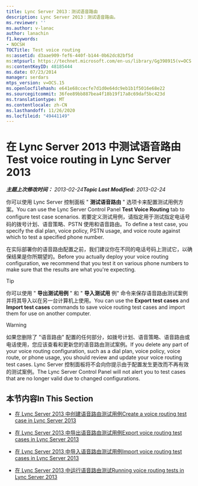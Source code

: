 ```yaml
---
title: Lync Server 2013：测试语音路由
description: Lync Server 2013：测试语音路由。
ms.reviewer: ''
ms.author: v-lanac
author: lanachin
f1.keywords:
- NOCSH
TOCTitle: Test voice routing
ms:assetid: d3aae909-fef6-440f-b144-0b62dc82bf5d
ms:mtpsurl: https://technet.microsoft.com/en-us/library/Gg398915(v=OCS.15)
ms:contentKeyID: 48185444
ms.date: 07/23/2014
manager: serdars
mtps_version: v=OCS.15
ms.openlocfilehash: e641e68ccecfe7d1d0e64dc9eb1b1f5016e68e22
ms.sourcegitcommit: 36fee89bb887bea4f18b19f17a8c69daf5bc423d
ms.translationtype: MT
ms.contentlocale: zh-CN
ms.lasthandoff: 11/26/2020
ms.locfileid: "49441149"
---
```

# <a name="test-voice-routing-in-lync-server-2013"></a><span data-ttu-id="98ae8-103">在 Lync Server 2013 中测试语音路由</span><span class="sxs-lookup"><span data-stu-id="98ae8-103">Test voice routing in Lync Server 2013</span></span>

<div data-xmlns="http://www.w3.org/1999/xhtml">

<div class="topic" data-xmlns="http://www.w3.org/1999/xhtml" data-msxsl="urn:schemas-microsoft-com:xslt" data-cs="https://msdn.microsoft.com/">

<div data-asp="https://msdn2.microsoft.com/asp">



</div>

<div id="mainSection">

<div id="mainBody"><span data-ttu-id="98ae8-104">

<span> </span></span><span class="sxs-lookup"><span data-stu-id="98ae8-104">

<span> </span></span></span>

<span data-ttu-id="98ae8-105">_**主题上次修改时间：** 2013-02-24_</span><span class="sxs-lookup"><span data-stu-id="98ae8-105">_**Topic Last Modified:** 2013-02-24_</span></span>

<span data-ttu-id="98ae8-106">你可以使用 Lync Server 控制面板 " **测试语音路由** " 选项卡来配置测试用例方案。</span><span class="sxs-lookup"><span data-stu-id="98ae8-106">You can use the Lync Server Control Panel **Test Voice Routing** tab to configure test case scenarios.</span></span> <span data-ttu-id="98ae8-107">若要定义测试用例，请指定用于测试指定电话号码的拨号计划、语音策略、PSTN 使用和语音路由。</span><span class="sxs-lookup"><span data-stu-id="98ae8-107">To define a test case, you specify the dial plan, voice policy, PSTN usage, and voice route against which to test a specified phone number.</span></span>

<span data-ttu-id="98ae8-108">在实际部署你的语音路由配置之前，我们建议你在不同的电话号码上测试它，以确保结果是你所期望的。</span><span class="sxs-lookup"><span data-stu-id="98ae8-108">Before you actually deploy your voice routing configuration, we recommend that you test it on various phone numbers to make sure that the results are what you're expecting.</span></span>

<div>


> [!TIP]  
> <span data-ttu-id="98ae8-109">你可以使用 " <STRONG>导出测试用例</STRONG> " 和 " <STRONG>导入测试用</STRONG> 例" 命令来保存语音路由测试案例并将其导入以在另一台计算机上使用。</span><span class="sxs-lookup"><span data-stu-id="98ae8-109">You can use the <STRONG>Export test cases</STRONG> and <STRONG>Import test cases</STRONG> commands to save voice routing test cases and import them for use on another computer.</span></span>



</div>

<div>


> [!WARNING]  
> <span data-ttu-id="98ae8-110">如果您删除了 "语音路由" 配置的任何部分，如拨号计划、语音策略、语音路由或电话使用，您应该查看和更新您的语音路由测试案例。</span><span class="sxs-lookup"><span data-stu-id="98ae8-110">If you delete any part of your voice routing configuration, such as a dial plan, voice policy, voice route, or phone usage, you should review and update your voice routing test cases.</span></span> <span data-ttu-id="98ae8-111">Lync Server 控制面板将不会向你提示由于配置发生更改而不再有效的测试案例。</span><span class="sxs-lookup"><span data-stu-id="98ae8-111">The Lync Server Control Panel will not alert you to test cases that are no longer valid due to changed configurations.</span></span>



</div>

<div>

## <a name="in-this-section"></a><span data-ttu-id="98ae8-112">本节内容</span><span class="sxs-lookup"><span data-stu-id="98ae8-112">In This Section</span></span>

  - [<span data-ttu-id="98ae8-113">在 Lync Server 2013 中创建语音路由测试用例</span><span class="sxs-lookup"><span data-stu-id="98ae8-113">Create a voice routing test case in Lync Server 2013</span></span>](lync-server-2013-create-a-voice-routing-test-case.md)

  - [<span data-ttu-id="98ae8-114">在 Lync Server 2013 中导出语音路由测试用例</span><span class="sxs-lookup"><span data-stu-id="98ae8-114">Export voice routing test cases in Lync Server 2013</span></span>](lync-server-2013-export-voice-routing-test-cases.md)

  - [<span data-ttu-id="98ae8-115">在 Lync Server 2013 中导入语音路由测试用例</span><span class="sxs-lookup"><span data-stu-id="98ae8-115">Import voice routing test cases in Lync Server 2013</span></span>](lync-server-2013-import-voice-routing-test-cases.md)

  - [<span data-ttu-id="98ae8-116">在 Lync Server 2013 中运行语音路由测试</span><span class="sxs-lookup"><span data-stu-id="98ae8-116">Running voice routing tests in Lync Server 2013</span></span>](lync-server-2013-running-voice-routing-tests.md)

<span data-ttu-id="98ae8-117"></div>

</div>

<span> </span>

</div>

</div>

</span><span class="sxs-lookup"><span data-stu-id="98ae8-117"></div>

</div>

<span> </span>

</div>

</div>

</span></span></div>

